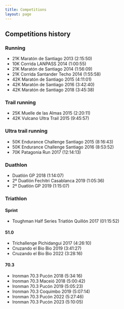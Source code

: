 ```yaml
---
title: Competitions
layout: page
---
```


## Competitions history

### Running
* 21K Maratón de Santiago 2013 (2:15:50)
* 10K Corrida LANPASS 2014 (1:00:55)
* 21K Maratón de Santiago 2014 (1:56:09)
* 21K Corrida Santander Techo 2014 (1:55:58)
* 42K Maratón de Santiago 2015 (4:11:01)
* 42K Maratón de Santiago 2016 (3:42:40)
* 42K Maratón de Santiago 2018 (3:45:38)

### Trail running
* 25K Muelle de las Almas 2015 (2:20:11)
* 42K Vulcano Ultra Trail 2015 (9:45:57)

### Ultra trail running
* 50K Endurance Challenge Santiago 2015 (8:16:43)
* 50K Endurance Challenge Santiago 2016 (8:53:52)
* 70K Patagonia Run 2017 (12:14:13)

### Duathlon

* Duatlón GP 2018 (1:14:07)
* 2º Duatlón Fechitri Casablanca 2019 (1:05:36)
* 2º Duatlón GP 2019 (1:15:07)

### Triathlon

#### Sprint
* Toughman Half Series Triatlón Quillón 2017 (01:15:52)

#### 51.0
* Trichallenge Pichidangui 2017 (4:26:10)
* Cruzando el Bio Bio 2019 (3:41:27)
* Cruzando el Bio Bio 2022 (3:28:16)

#### 70.3
* Ironman 70.3 Pucón 2018 (5:34:16)
* Ironman 70.3 Maceió 2018 (5:00:42)
* Ironman 70.3 Pucón 2019 (5:05:23)
* Ironman 70.3 Coquimbo 2019 (5:07:14)
* Ironman 70.3 Pucón 2022 (5:27:46)
* Ironman 70.3 Pucón 2023 (5:10:05)
